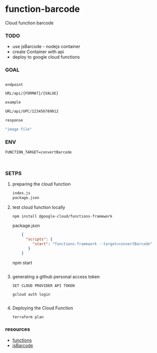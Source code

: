 # function-barcode
Cloud function barcode



### TODO
- use jsBarcode - nodejs container
- create Container with api
- deploy to google cloud functions



### GOAL

```bash

endpoint 

URL/api/{FORMAT}/{VALUE}

example

URL/api/UPC/123456789012

response

"image file"
```


### ENV

```
FUNCTION_TARGET=convertBarcode



```


### SETPS

1. preparing the cloud function

    ```bash
    index.js
    package.json
    ```

2. test cloud function locally
   
   ```
   npm install @google-cloud/functions-framework
   
   ```
   
   package.json
   ```json
       {
         "scripts": {
            "start": "functions-framework --target=convertBarcode"
          }
       }
    ```
   
   npm start
   
   ```

3. generating a github personal access token

   ```
   SET CLOUD PROVIDER API TOKEN
   
   gcloud auth login

   
   ```


4. Deploying the Cloud Function

   ```
   terraform plan
   ```





### resources

- [functions](https://cloud.google.com/functions)
- [jsBarcode](https://github.com/lindell/JsBarcode)
